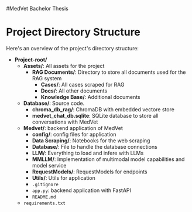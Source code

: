 #MedVet
Bachelor Thesis

# Project Directory Structure

Here's an overview of the project's directory structure:

- **Project-root/**
  - **Assets/**: All assets for the project
    - **RAG Documents/**: Directory to store all documents used for the RAG system
      - **Cases/**: All cases scraped for RAG
      - **Docs/**: All other documents 
      - **Knowledge Base/**: Additional documents
  - **Database/**: Source code.
    - **chroma_db_rag/**: ChromaDB with embedded vectore store
    - **medvet_chat_db.sqlite**: SQLite database to store all conversations with MedVet
  - **Medvet/**: backend application of MedVet
    - **config/**: config files for application
    - **Data Scraping/**: Notebooks for the web scraping 
    - **Database/**: File to handle the database connections 
    - **LLM/**: Everything to load and infere with LLMs 
    - **MMLLM/**: Implementation of multimodal model capabilities and model service 
    - **RequestModels/**: RequestModels for endpoints  
    - **Utils/**: Utils for application 
    - `.gitignore`
    - `app.py`: backend application with FastAPI
    - `README.md`
  - `requirements.txt`
  
  
